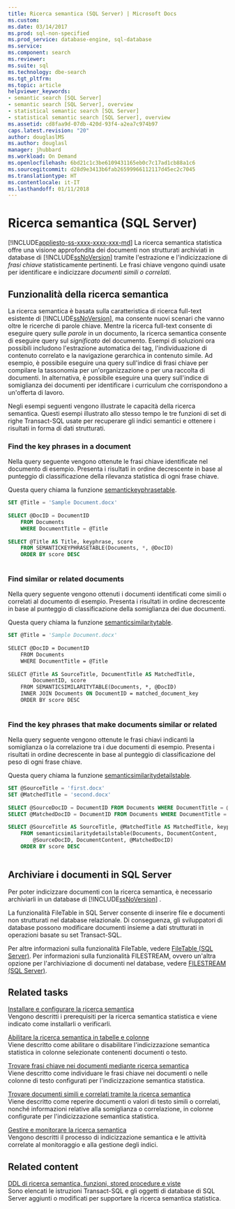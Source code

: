 ```yaml
---
title: Ricerca semantica (SQL Server) | Microsoft Docs
ms.custom: 
ms.date: 03/14/2017
ms.prod: sql-non-specified
ms.prod_service: database-engine, sql-database
ms.service: 
ms.component: search
ms.reviewer: 
ms.suite: sql
ms.technology: dbe-search
ms.tgt_pltfrm: 
ms.topic: article
helpviewer_keywords:
- semantic search [SQL Server]
- semantic search [SQL Server], overview
- statistical semantic search [SQL Server]
- statistical semantic search [SQL Server], overview
ms.assetid: cd8faa9d-07db-420d-93f4-a2ea7c974b97
caps.latest.revision: "20"
author: douglaslMS
ms.author: douglasl
manager: jhubbard
ms.workload: On Demand
ms.openlocfilehash: 6bd21c1c3be6109431165eb0c7c17ad1cb88a1c6
ms.sourcegitcommit: d28d9e3413b6fab26599966112117d45ec2c7045
ms.translationtype: HT
ms.contentlocale: it-IT
ms.lasthandoff: 01/11/2018
---
```

# <a name="semantic-search-sql-server"></a>Ricerca semantica (SQL Server)
[!INCLUDE[appliesto-ss-xxxx-xxxx-xxx-md](../../includes/appliesto-ss-xxxx-xxxx-xxx-md.md)] La ricerca semantica statistica offre una visione approfondita dei documenti non strutturati archiviati in database di [!INCLUDE[ssNoVersion](../../includes/ssnoversion-md.md)] tramite l'estrazione e l'indicizzazione di *frasi chiave* statisticamente pertinenti. Le frasi chiave vengono quindi usate per identificare e indicizzare *documenti simili o correlati*.  
  
##  <a name="whatcanido"></a> Funzionalità della ricerca semantica  
 La ricerca semantica è basata sulla caratteristica di ricerca full-text esistente di [!INCLUDE[ssNoVersion](../../includes/ssnoversion-md.md)], ma consente nuovi scenari che vanno oltre le ricerche di parole chiave. Mentre la ricerca full-text consente di eseguire query sulle *parole* in un documento, la ricerca semantica consente di eseguire query sul *significato* del documento. Esempi di soluzioni ora possibili includono l'estrazione automatica dei tag, l'individuazione di contenuto correlato e la navigazione gerarchica in contenuto simile. Ad esempio, è possibile eseguire una query sull'indice di frasi chiave per compilare la tassonomia per un'organizzazione o per una raccolta di documenti. In alternativa, è possibile eseguire una query sull'indice di somiglianza dei documenti per identificare i curriculum che corrispondono a un'offerta di lavoro.  
  
 Negli esempi seguenti vengono illustrate le capacità della ricerca semantica. Questi esempi illustrato allo stesso tempo le tre funzioni di set di righe Transact-SQL usate per recuperare gli indici semantici e ottenere i risultati in forma di dati strutturati.  
  
###  <a name="find1"></a> Find the key phrases in a document  
 Nella query seguente vengono ottenute le frasi chiave identificate nel documento di esempio. Presenta i risultati in ordine decrescente in base al punteggio di classificazione della rilevanza statistica di ogni frase chiave.
 
 Questa query chiama la funzione [semantickeyphrasetable](../../relational-databases/system-functions/semantickeyphrasetable-transact-sql.md).  
  
```sql  
SET @Title = 'Sample Document.docx'  
  
SELECT @DocID = DocumentID  
    FROM Documents  
    WHERE DocumentTitle = @Title  
  
SELECT @Title AS Title, keyphrase, score  
    FROM SEMANTICKEYPHRASETABLE(Documents, *, @DocID)  
    ORDER BY score DESC  
  
```  
  
###  <a name="find2"></a> Find similar or related documents  
 Nella query seguente vengono ottenuti i documenti identificati come simili o correlati al documento di esempio. Presenta i risultati in ordine decrescente in base al punteggio di classificazione della somiglianza dei due documenti.
 
 Questa query chiama la funzione [semanticsimilaritytable](../../relational-databases/system-functions/semanticsimilaritytable-transact-sql.md).  
  
```vb  
SET @Title = 'Sample Document.docx'  
  
SELECT @DocID = DocumentID  
    FROM Documents  
    WHERE DocumentTitle = @Title  
  
SELECT @Title AS SourceTitle, DocumentTitle AS MatchedTitle,  
        DocumentID, score  
    FROM SEMANTICSIMILARITYTABLE(Documents, *, @DocID)  
    INNER JOIN Documents ON DocumentID = matched_document_key  
    ORDER BY score DESC  
  
```  
  
###  <a name="find3"></a> Find the key phrases that make documents similar or related  
 Nella query seguente vengono ottenute le frasi chiavi indicanti la somiglianza o la correlazione tra i due documenti di esempio. Presenta i risultati in ordine decrescente in base al punteggio di classificazione del peso di ogni frase chiave.
 
 Questa query chiama la funzione [semanticsimilaritydetailstable](../../relational-databases/system-functions/semanticsimilaritydetailstable-transact-sql.md).  
  
```sql  
SET @SourceTitle = 'first.docx'  
SET @MatchedTitle = 'second.docx'  
  
SELECT @SourceDocID = DocumentID FROM Documents WHERE DocumentTitle = @SourceTitle  
SELECT @MatchedDocID = DocumentID FROM Documents WHERE DocumentTitle = @MatchedTitle  
  
SELECT @SourceTitle AS SourceTitle, @MatchedTitle AS MatchedTitle, keyphrase, score  
    FROM semanticsimilaritydetailstable(Documents, DocumentContent,  
        @SourceDocID, DocumentContent, @MatchedDocID)  
    ORDER BY score DESC  
  
```  
  
##  <a name="store"></a> Archiviare i documenti in SQL Server  
 Per poter indicizzare documenti con la ricerca semantica, è necessario archiviarli in un database di [!INCLUDE[ssNoVersion](../../includes/ssnoversion-md.md)] .  
  
 La funzionalità FileTable in SQL Server consente di inserire file e documenti non strutturati nel database relazionale. Di conseguenza, gli sviluppatori di database possono modificare documenti insieme a dati strutturati in operazioni basate su set Transact-SQL.  
  
 Per altre informazioni sulla funzionalità FileTable, vedere [FileTable &#40;SQL Server&#41;](../../relational-databases/blob/filetables-sql-server.md). Per informazioni sulla funzionalità FILESTREAM, ovvero un'altra opzione per l'archiviazione di documenti nel database, vedere [FILESTREAM &#40;SQL Server&#41;](../../relational-databases/blob/filestream-sql-server.md).  
  
##  <a name="reltasks"></a> Related tasks  
 [Installare e configurare la ricerca semantica](../../relational-databases/search/install-and-configure-semantic-search.md)  
 Vengono descritti i prerequisiti per la ricerca semantica statistica e viene indicato come installarli o verificarli.  
  
 [Abilitare la ricerca semantica in tabelle e colonne](../../relational-databases/search/enable-semantic-search-on-tables-and-columns.md)  
 Viene descritto come abilitare o disabilitare l'indicizzazione semantica statistica in colonne selezionate contenenti documenti o testo.  
  
 [Trovare frasi chiave nei documenti mediante ricerca semantica](../../relational-databases/search/find-key-phrases-in-documents-with-semantic-search.md)  
 Viene descritto come individuare le frasi chiave nei documenti o nelle colonne di testo configurati per l'indicizzazione semantica statistica.  
  
 [Trovare documenti simili e correlati tramite la ricerca semantica](../../relational-databases/search/find-similar-and-related-documents-with-semantic-search.md)  
 Viene descritto come reperire documenti o valori di testo simili o correlati, nonché informazioni relative alla somiglianza o correlazione, in colonne configurate per l'indicizzazione semantica statistica.  
  
 [Gestire e monitorare la ricerca semantica](../../relational-databases/search/manage-and-monitor-semantic-search.md)  
 Vengono descritti il processo di indicizzazione semantica e le attività correlate al monitoraggio e alla gestione degli indici.  
  
##  <a name="relcontent"></a> Related content  
 [DDL di ricerca semantica, funzioni, stored procedure e viste](../../relational-databases/search/semantic-search-ddl-functions-stored-procedures-and-views.md)  
 Sono elencati le istruzioni Transact-SQL e gli oggetti di database di SQL Server aggiunti o modificati per supportare la ricerca semantica statistica.  
  
  
